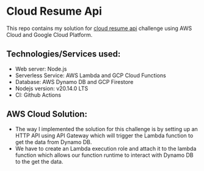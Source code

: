 # Cloud Resume Api

This repo contains my solution for [cloud resume api](https://cloudresumeapi.dev) challenge using AWS Cloud and Google Cloud Platform.

## Technologies/Services used:

- Web server: Node.js
- Serverless Service: AWS Lambda and GCP Cloud Functions
- Database: AWS Dynamo DB and GCP Firestore
- Nodejs version: v20.14.0 LTS
- CI: Github Actions

## AWS Cloud Solution:

- The way I implemented the solution for this challenge is by setting up an HTTP API using API Gateway which will trigger the Lambda function to get the data from Dynamo DB.
- We have to create an Lambda execution role and attach it to the lambda function which allows our function runtime to interact with Dynamo DB to the get the data.
